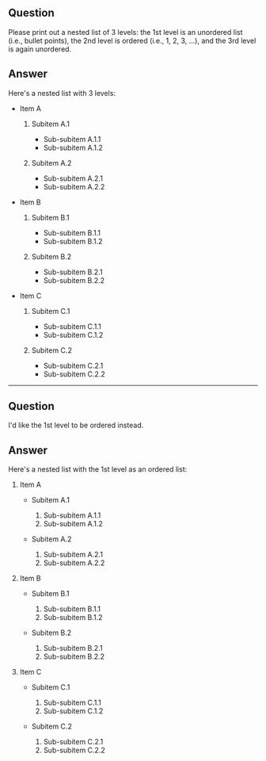 ## Question

Please print out a nested list of 3 levels: the 1st level is an unordered list (i.e., bullet points), the 2nd level is ordered (i.e., 1, 2, 3, ...), and the 3rd level is again unordered.

## Answer

Here's a nested list with 3 levels:

- Item A
    1. Subitem A.1
        - Sub-subitem A.1.1
        - Sub-subitem A.1.2

    2. Subitem A.2
        - Sub-subitem A.2.1
        - Sub-subitem A.2.2

- Item B
    1. Subitem B.1
        - Sub-subitem B.1.1
        - Sub-subitem B.1.2

    2. Subitem B.2
        - Sub-subitem B.2.1
        - Sub-subitem B.2.2

- Item C
    1. Subitem C.1
        - Sub-subitem C.1.1
        - Sub-subitem C.1.2

    2. Subitem C.2
        - Sub-subitem C.2.1
        - Sub-subitem C.2.2

----------

## Question

I'd like the 1st level to be ordered instead.

## Answer

Here's a nested list with the 1st level as an ordered list:

1. Item A
    - Subitem A.1
        1. Sub-subitem A.1.1
        2. Sub-subitem A.1.2

    - Subitem A.2
        1. Sub-subitem A.2.1
        2. Sub-subitem A.2.2

2. Item B
    - Subitem B.1
        1. Sub-subitem B.1.1
        2. Sub-subitem B.1.2

    - Subitem B.2
        1. Sub-subitem B.2.1
        2. Sub-subitem B.2.2

3. Item C
    - Subitem C.1
        1. Sub-subitem C.1.1
        2. Sub-subitem C.1.2

    - Subitem C.2
        1. Sub-subitem C.2.1
        2. Sub-subitem C.2.2
